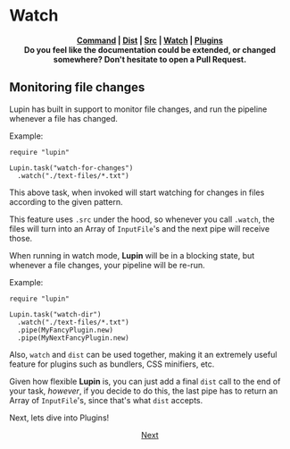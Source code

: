# Watch

<p align="center">
  <b>
    <a href="https://github.com/molnarmark/lupin/blob/master/docs/3-command.md">Command</a> | <a href="https://github.com/molnarmark/lupin/blob/master/docs/5-dist.md">Dist</a> | <a href="https://github.com/molnarmark/lupin/blob/master/docs/4-src.md">Src</a> | <a href="https://github.com/molnarmark/lupin/blob/master/docs/6-watch.md">Watch</a> | <a href="https://github.com/molnarmark/lupin/blob/master/docs/7-plugins.md">Plugins</a>
    <br>
    Do you feel like the documentation could be extended, or changed somewhere? Don't hesitate to open a Pull Request.
  </b>
</p>

## Monitoring file changes

Lupin has built in support to monitor file changes, and run the pipeline whenever a file has changed.

Example:

```crystal
require "lupin"

Lupin.task("watch-for-changes")
  .watch("./text-files/*.txt")
```

This above task, when invoked will start watching for changes in files according to the given pattern.

This feature uses `.src` under the hood, so whenever you call `.watch`, the files will turn into an Array of `InputFile`'s and the next pipe will receive those.

When running in watch mode, **Lupin** will be in a blocking state, but whenever a file changes, your pipeline will be re-run.

Example:

```crystal
require "lupin"

Lupin.task("watch-dir")
  .watch("./text-files/*.txt")
  .pipe(MyFancyPlugin.new)
  .pipe(MyNextFancyPlugin.new)
```

Also, `watch` and `dist` can be used together, making it an extremely useful feature for plugins such as bundlers, CSS minifiers, etc.

Given how flexible **Lupin** is, you can just add a final `dist` call to the end of your task, _however_, if you decide to do this, the last pipe has to return an Array of `InputFile`'s, since that's what `dist` accepts.

Next, lets dive into Plugins!

<p align="center">
  <a href="https://github.com/molnarmark/lupin/blob/master/docs/7-plugins.md">Next</a>
</p>
